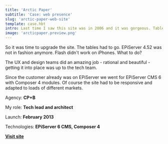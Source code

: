 ```yaml
---
title: 'Arctic Paper'
subtitle: 'Case: web presence'
slug: 'arctic-paper-web-site'
template: case.hbt
intro: Last time I saw this site was in 2006 and it was gorgeous. Tables and all. And here I was, at my new job being confronted with my old sins.
image: 'arcticpaper.preview.png'
---
```

So it was time to upgrade the site. The tables had to go. EPiServer 4.52 was not in fashion anymore. Flash didn't work on iPhones. What to do?

The UX and design teams did an amazing job - rational and beautiful - getting it into place was up to the tech team.

Since the customer already was on EPiServer we went for EPiServer CMS 6 with Composer 4 modules. Of course the site had to be responsive and adapted to loads of different markets.


Agency: **CP+B**

My role: **Tech lead and architect**

Launch: **February 2013**

Technologies: **EPiServer 6 CMS, Composer 4**

**[Visit site](http://www.arcticpaper.com)**
